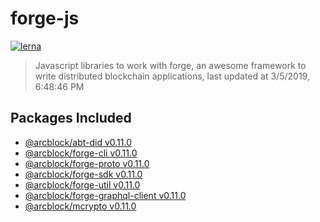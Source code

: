 # forge-js

[![lerna](https://img.shields.io/badge/maintained%20with-lerna-cc00ff.svg)](https://lernajs.io/)

> Javascript libraries to work with forge, an awesome framework to write distributed blockchain applications, last updated at 3/5/2019, 6:48:46 PM

## Packages Included

- [@arcblock/abt-did v0.11.0](./packages/abt-did)
- [@arcblock/forge-cli v0.11.0](./packages/forge-cli)
- [@arcblock/forge-proto v0.11.0](./packages/forge-proto)
- [@arcblock/forge-sdk v0.11.0](./packages/forge-sdk)
- [@arcblock/forge-util v0.11.0](./packages/forge-util)
- [@arcblock/forge-graphql-client v0.11.0](./packages/graphql-client)
- [@arcblock/mcrypto v0.11.0](./packages/mcrypto)

